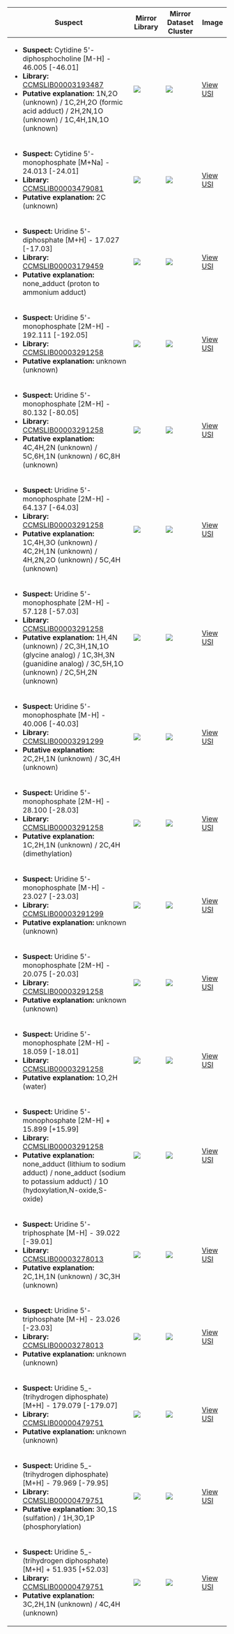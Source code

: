 | Suspect | Mirror Library | Mirror Dataset Cluster | Image |
| --- | --- | --- | --- |
| <ul><li><b>Suspect:</b> Cytidine 5'-diphosphocholine [M-H] -  46.005 [-46.01]</li><li><b>Library:</b> [CCMSLIB00003193487](https://gnps.ucsd.edu/ProteoSAFe/gnpslibraryspectrum.jsp?SpectrumID=CCMSLIB00003193487)</li><li><b>Putative explanation:</b> 1N,2O (unknown) / 1C,2H,2O (formic acid adduct) / 2H,2N,1O (unknown) / 1C,4H,1N,1O (unknown)</li></ul> | ![](https://metabolomics-usi.ucsd.edu/svg/mirror?usi1=mzspec:MSV000081464:H_fungal_mycelia_1_month.mzML:scan:333&usi2=mzspec:GNPSLIBRARY:CCMSLIB00003193487&mz_min=50&mz_max=500) | ![](https://metabolomics-usi.ucsd.edu/svg/mirror?usi1=mzspec:MSV000081464:H_fungal_mycelia_1_month.mzML:scan:333&usi2=mzspec:MSV000084314:MSV000081464.mgf:scan:19275&mz_min=50&mz_max=500) | [View USI](https://metabolomics-usi.ucsd.edu/svg/?usi=mzspec:MSV000081464:H_fungal_mycelia_1_month.mzML:scan:333&mz_min=50&mz_max=500)| 
| <ul><li><b>Suspect:</b> Cytidine 5'-monophosphate [M+Na] -  24.013 [-24.01]</li><li><b>Library:</b> [CCMSLIB00003479081](https://gnps.ucsd.edu/ProteoSAFe/gnpslibraryspectrum.jsp?SpectrumID=CCMSLIB00003479081)</li><li><b>Putative explanation:</b> 2C (unknown)</li></ul> | ![](https://metabolomics-usi.ucsd.edu/svg/mirror?usi1=mzspec:MSV000083383:P_YBT-1.mzML:scan:177&usi2=mzspec:GNPSLIBRARY:CCMSLIB00003479081&mz_min=50&mz_max=500) | ![](https://metabolomics-usi.ucsd.edu/svg/mirror?usi1=mzspec:MSV000083383:P_YBT-1.mzML:scan:177&usi2=mzspec:MSV000084314:MSV000083383.mgf:scan:3322&mz_min=50&mz_max=500) | [View USI](https://metabolomics-usi.ucsd.edu/svg/?usi=mzspec:MSV000083383:P_YBT-1.mzML:scan:177&mz_min=50&mz_max=500)| 
| <ul><li><b>Suspect:</b> Uridine 5'-diphosphate [M+H] -  17.027 [-17.03]</li><li><b>Library:</b> [CCMSLIB00003179459](https://gnps.ucsd.edu/ProteoSAFe/gnpslibraryspectrum.jsp?SpectrumID=CCMSLIB00003179459)</li><li><b>Putative explanation:</b> none_adduct (proton to ammonium adduct)</li></ul> | ![](https://metabolomics-usi.ucsd.edu/svg/mirror?usi1=mzspec:MSV000082794:20101205_05_04G_2_pos_39.mzXML:scan:1149&usi2=mzspec:GNPSLIBRARY:CCMSLIB00003179459&mz_min=50&mz_max=500) | ![](https://metabolomics-usi.ucsd.edu/svg/mirror?usi1=mzspec:MSV000082794:20101205_05_04G_2_pos_39.mzXML:scan:1149&usi2=mzspec:MSV000084314:MSV000082794.mgf:scan:10217&mz_min=50&mz_max=500) | [View USI](https://metabolomics-usi.ucsd.edu/svg/?usi=mzspec:MSV000082794:20101205_05_04G_2_pos_39.mzXML:scan:1149&mz_min=50&mz_max=500)| 
| <ul><li><b>Suspect:</b> Uridine 5'-monophosphate [2M-H] - 192.111 [-192.05]</li><li><b>Library:</b> [CCMSLIB00003291258](https://gnps.ucsd.edu/ProteoSAFe/gnpslibraryspectrum.jsp?SpectrumID=CCMSLIB00003291258)</li><li><b>Putative explanation:</b> unknown (unknown)</li></ul> | ![](https://metabolomics-usi.ucsd.edu/svg/mirror?usi1=mzspec:MSV000081464:NS2_1_Skin_2_Y_G1.mzML:scan:2447&usi2=mzspec:GNPSLIBRARY:CCMSLIB00003291258&mz_min=50&mz_max=500) | ![](https://metabolomics-usi.ucsd.edu/svg/mirror?usi1=mzspec:MSV000081464:NS2_1_Skin_2_Y_G1.mzML:scan:2447&usi2=mzspec:MSV000084314:MSV000081464.mgf:scan:22140&mz_min=50&mz_max=500) | [View USI](https://metabolomics-usi.ucsd.edu/svg/?usi=mzspec:MSV000081464:NS2_1_Skin_2_Y_G1.mzML:scan:2447&mz_min=50&mz_max=500)| 
| <ul><li><b>Suspect:</b> Uridine 5'-monophosphate [2M-H] -  80.132 [-80.05]</li><li><b>Library:</b> [CCMSLIB00003291258](https://gnps.ucsd.edu/ProteoSAFe/gnpslibraryspectrum.jsp?SpectrumID=CCMSLIB00003291258)</li><li><b>Putative explanation:</b> 4C,4H,2N (unknown) / 5C,6H,1N (unknown) / 6C,8H (unknown)</li></ul> | ![](https://metabolomics-usi.ucsd.edu/svg/mirror?usi1=mzspec:MSV000081464:NS2_1_Locular_Tissue_2_Y_G4.mzML:scan:2393&usi2=mzspec:GNPSLIBRARY:CCMSLIB00003291258&mz_min=50&mz_max=500) | ![](https://metabolomics-usi.ucsd.edu/svg/mirror?usi1=mzspec:MSV000081464:NS2_1_Locular_Tissue_2_Y_G4.mzML:scan:2393&usi2=mzspec:MSV000084314:MSV000081464.mgf:scan:22140&mz_min=50&mz_max=500) | [View USI](https://metabolomics-usi.ucsd.edu/svg/?usi=mzspec:MSV000081464:NS2_1_Locular_Tissue_2_Y_G4.mzML:scan:2393&mz_min=50&mz_max=500)| 
| <ul><li><b>Suspect:</b> Uridine 5'-monophosphate [2M-H] -  64.137 [-64.03]</li><li><b>Library:</b> [CCMSLIB00003291258](https://gnps.ucsd.edu/ProteoSAFe/gnpslibraryspectrum.jsp?SpectrumID=CCMSLIB00003291258)</li><li><b>Putative explanation:</b> 1C,4H,3O (unknown) / 4C,2H,1N (unknown) / 4H,2N,2O (unknown) / 5C,4H (unknown)</li></ul> | ![](https://metabolomics-usi.ucsd.edu/svg/mirror?usi1=mzspec:MSV000081464:NS2_1_Skin_2_Y_G1.mzML:scan:2482&usi2=mzspec:GNPSLIBRARY:CCMSLIB00003291258&mz_min=50&mz_max=500) | ![](https://metabolomics-usi.ucsd.edu/svg/mirror?usi1=mzspec:MSV000081464:NS2_1_Skin_2_Y_G1.mzML:scan:2482&usi2=mzspec:MSV000084314:MSV000081464.mgf:scan:22140&mz_min=50&mz_max=500) | [View USI](https://metabolomics-usi.ucsd.edu/svg/?usi=mzspec:MSV000081464:NS2_1_Skin_2_Y_G1.mzML:scan:2482&mz_min=50&mz_max=500)| 
| <ul><li><b>Suspect:</b> Uridine 5'-monophosphate [2M-H] -  57.128 [-57.03]</li><li><b>Library:</b> [CCMSLIB00003291258](https://gnps.ucsd.edu/ProteoSAFe/gnpslibraryspectrum.jsp?SpectrumID=CCMSLIB00003291258)</li><li><b>Putative explanation:</b> 1H,4N (unknown) / 2C,3H,1N,1O (glycine analog) / 1C,3H,3N (guanidine analog) / 3C,5H,1O (unknown) / 2C,5H,2N (unknown)</li></ul> | ![](https://metabolomics-usi.ucsd.edu/svg/mirror?usi1=mzspec:MSV000081464:H2_3_Locular_Tissue_2_Y_F9.mzML:scan:2342&usi2=mzspec:GNPSLIBRARY:CCMSLIB00003291258&mz_min=50&mz_max=500) | ![](https://metabolomics-usi.ucsd.edu/svg/mirror?usi1=mzspec:MSV000081464:H2_3_Locular_Tissue_2_Y_F9.mzML:scan:2342&usi2=mzspec:MSV000084314:MSV000081464.mgf:scan:22140&mz_min=50&mz_max=500) | [View USI](https://metabolomics-usi.ucsd.edu/svg/?usi=mzspec:MSV000081464:H2_3_Locular_Tissue_2_Y_F9.mzML:scan:2342&mz_min=50&mz_max=500)| 
| <ul><li><b>Suspect:</b> Uridine 5'-monophosphate [M-H] -  40.006 [-40.03]</li><li><b>Library:</b> [CCMSLIB00003291299](https://gnps.ucsd.edu/ProteoSAFe/gnpslibraryspectrum.jsp?SpectrumID=CCMSLIB00003291299)</li><li><b>Putative explanation:</b> 2C,2H,1N (unknown) / 3C,4H (unknown)</li></ul> | ![](https://metabolomics-usi.ucsd.edu/svg/mirror?usi1=mzspec:MSV000082794:20101205_30_neg_33.mzXML:scan:739&usi2=mzspec:GNPSLIBRARY:CCMSLIB00003291299&mz_min=50&mz_max=500) | ![](https://metabolomics-usi.ucsd.edu/svg/mirror?usi1=mzspec:MSV000082794:20101205_30_neg_33.mzXML:scan:739&usi2=mzspec:MSV000084314:MSV000082794.mgf:scan:8845&mz_min=50&mz_max=500) | [View USI](https://metabolomics-usi.ucsd.edu/svg/?usi=mzspec:MSV000082794:20101205_30_neg_33.mzXML:scan:739&mz_min=50&mz_max=500)| 
| <ul><li><b>Suspect:</b> Uridine 5'-monophosphate [2M-H] -  28.100 [-28.03]</li><li><b>Library:</b> [CCMSLIB00003291258](https://gnps.ucsd.edu/ProteoSAFe/gnpslibraryspectrum.jsp?SpectrumID=CCMSLIB00003291258)</li><li><b>Putative explanation:</b> 1C,2H,1N (unknown) / 2C,4H (dimethylation)</li></ul> | ![](https://metabolomics-usi.ucsd.edu/svg/mirror?usi1=mzspec:MSV000081464:H2_4_Skin_2_Y_E11.mzML:scan:2336&usi2=mzspec:GNPSLIBRARY:CCMSLIB00003291258&mz_min=50&mz_max=500) | ![](https://metabolomics-usi.ucsd.edu/svg/mirror?usi1=mzspec:MSV000081464:H2_4_Skin_2_Y_E11.mzML:scan:2336&usi2=mzspec:MSV000084314:MSV000081464.mgf:scan:22140&mz_min=50&mz_max=500) | [View USI](https://metabolomics-usi.ucsd.edu/svg/?usi=mzspec:MSV000081464:H2_4_Skin_2_Y_E11.mzML:scan:2336&mz_min=50&mz_max=500)| 
| <ul><li><b>Suspect:</b> Uridine 5'-monophosphate [M-H] -  23.027 [-23.03]</li><li><b>Library:</b> [CCMSLIB00003291299](https://gnps.ucsd.edu/ProteoSAFe/gnpslibraryspectrum.jsp?SpectrumID=CCMSLIB00003291299)</li><li><b>Putative explanation:</b> unknown (unknown)</li></ul> | ![](https://metabolomics-usi.ucsd.edu/svg/mirror?usi1=mzspec:MSV000082794:20101205_24_neg_27.mzXML:scan:541&usi2=mzspec:GNPSLIBRARY:CCMSLIB00003291299&mz_min=50&mz_max=500) | ![](https://metabolomics-usi.ucsd.edu/svg/mirror?usi1=mzspec:MSV000082794:20101205_24_neg_27.mzXML:scan:541&usi2=mzspec:MSV000084314:MSV000082794.mgf:scan:8845&mz_min=50&mz_max=500) | [View USI](https://metabolomics-usi.ucsd.edu/svg/?usi=mzspec:MSV000082794:20101205_24_neg_27.mzXML:scan:541&mz_min=50&mz_max=500)| 
| <ul><li><b>Suspect:</b> Uridine 5'-monophosphate [2M-H] -  20.075 [-20.03]</li><li><b>Library:</b> [CCMSLIB00003291258](https://gnps.ucsd.edu/ProteoSAFe/gnpslibraryspectrum.jsp?SpectrumID=CCMSLIB00003291258)</li><li><b>Putative explanation:</b> unknown (unknown)</li></ul> | ![](https://metabolomics-usi.ucsd.edu/svg/mirror?usi1=mzspec:MSV000081464:H4_4_Seed_2_Y_E10.mzML:scan:2558&usi2=mzspec:GNPSLIBRARY:CCMSLIB00003291258&mz_min=50&mz_max=500) | ![](https://metabolomics-usi.ucsd.edu/svg/mirror?usi1=mzspec:MSV000081464:H4_4_Seed_2_Y_E10.mzML:scan:2558&usi2=mzspec:MSV000084314:MSV000081464.mgf:scan:22140&mz_min=50&mz_max=500) | [View USI](https://metabolomics-usi.ucsd.edu/svg/?usi=mzspec:MSV000081464:H4_4_Seed_2_Y_E10.mzML:scan:2558&mz_min=50&mz_max=500)| 
| <ul><li><b>Suspect:</b> Uridine 5'-monophosphate [2M-H] -  18.059 [-18.01]</li><li><b>Library:</b> [CCMSLIB00003291258](https://gnps.ucsd.edu/ProteoSAFe/gnpslibraryspectrum.jsp?SpectrumID=CCMSLIB00003291258)</li><li><b>Putative explanation:</b> 1O,2H (water)</li></ul> | ![](https://metabolomics-usi.ucsd.edu/svg/mirror?usi1=mzspec:MSV000081464:H4_4_Skin_2_Y_E4.mzML:scan:2366&usi2=mzspec:GNPSLIBRARY:CCMSLIB00003291258&mz_min=50&mz_max=500) | ![](https://metabolomics-usi.ucsd.edu/svg/mirror?usi1=mzspec:MSV000081464:H4_4_Skin_2_Y_E4.mzML:scan:2366&usi2=mzspec:MSV000084314:MSV000081464.mgf:scan:22140&mz_min=50&mz_max=500) | [View USI](https://metabolomics-usi.ucsd.edu/svg/?usi=mzspec:MSV000081464:H4_4_Skin_2_Y_E4.mzML:scan:2366&mz_min=50&mz_max=500)| 
| <ul><li><b>Suspect:</b> Uridine 5'-monophosphate [2M-H] +  15.899 [+15.99]</li><li><b>Library:</b> [CCMSLIB00003291258](https://gnps.ucsd.edu/ProteoSAFe/gnpslibraryspectrum.jsp?SpectrumID=CCMSLIB00003291258)</li><li><b>Putative explanation:</b> none_adduct (lithium to sodium adduct) / none_adduct (sodium to potassium adduct) / 1O (hydoxylation,N-oxide,S-oxide)</li></ul> | ![](https://metabolomics-usi.ucsd.edu/svg/mirror?usi1=mzspec:MSV000081464:NS2_1_Locular_Tissue_2_Y_G4.mzML:scan:2363&usi2=mzspec:GNPSLIBRARY:CCMSLIB00003291258&mz_min=50&mz_max=500) | ![](https://metabolomics-usi.ucsd.edu/svg/mirror?usi1=mzspec:MSV000081464:NS2_1_Locular_Tissue_2_Y_G4.mzML:scan:2363&usi2=mzspec:MSV000084314:MSV000081464.mgf:scan:22140&mz_min=50&mz_max=500) | [View USI](https://metabolomics-usi.ucsd.edu/svg/?usi=mzspec:MSV000081464:NS2_1_Locular_Tissue_2_Y_G4.mzML:scan:2363&mz_min=50&mz_max=500)| 
| <ul><li><b>Suspect:</b> Uridine 5'-triphosphate [M-H] -  39.022 [-39.01]</li><li><b>Library:</b> [CCMSLIB00003278013](https://gnps.ucsd.edu/ProteoSAFe/gnpslibraryspectrum.jsp?SpectrumID=CCMSLIB00003278013)</li><li><b>Putative explanation:</b> 2C,1H,1N (unknown) / 3C,3H (unknown)</li></ul> | ![](https://metabolomics-usi.ucsd.edu/svg/mirror?usi1=mzspec:MSV000082682:QE2_SBS_29_30[F140f-DD]n.mzXML:scan:603&usi2=mzspec:GNPSLIBRARY:CCMSLIB00003278013&mz_min=50&mz_max=500) | ![](https://metabolomics-usi.ucsd.edu/svg/mirror?usi1=mzspec:MSV000082682:QE2_SBS_29_30[F140f-DD]n.mzXML:scan:603&usi2=mzspec:MSV000084314:MSV000082682.mgf:scan:990&mz_min=50&mz_max=500) | [View USI](https://metabolomics-usi.ucsd.edu/svg/?usi=mzspec:MSV000082682:QE2_SBS_29_30[F140f-DD]n.mzXML:scan:603&mz_min=50&mz_max=500)| 
| <ul><li><b>Suspect:</b> Uridine 5'-triphosphate [M-H] -  23.026 [-23.03]</li><li><b>Library:</b> [CCMSLIB00003278013](https://gnps.ucsd.edu/ProteoSAFe/gnpslibraryspectrum.jsp?SpectrumID=CCMSLIB00003278013)</li><li><b>Putative explanation:</b> unknown (unknown)</li></ul> | ![](https://metabolomics-usi.ucsd.edu/svg/mirror?usi1=mzspec:MSV000082682:QE2_SBS_29_30[F140f-DD]n.mzXML:scan:522&usi2=mzspec:GNPSLIBRARY:CCMSLIB00003278013&mz_min=50&mz_max=500) | ![](https://metabolomics-usi.ucsd.edu/svg/mirror?usi1=mzspec:MSV000082682:QE2_SBS_29_30[F140f-DD]n.mzXML:scan:522&usi2=mzspec:MSV000084314:MSV000082682.mgf:scan:990&mz_min=50&mz_max=500) | [View USI](https://metabolomics-usi.ucsd.edu/svg/?usi=mzspec:MSV000082682:QE2_SBS_29_30[F140f-DD]n.mzXML:scan:522&mz_min=50&mz_max=500)| 
| <ul><li><b>Suspect:</b> Uridine 5_-(trihydrogen diphosphate) [M+H] - 179.079 [-179.07]</li><li><b>Library:</b> [CCMSLIB00000479751](https://gnps.ucsd.edu/ProteoSAFe/gnpslibraryspectrum.jsp?SpectrumID=CCMSLIB00000479751)</li><li><b>Putative explanation:</b> unknown (unknown)</li></ul> | ![](https://metabolomics-usi.ucsd.edu/svg/mirror?usi1=mzspec:MSV000080142:Plate1_A2.mzXML:scan:234&usi2=mzspec:GNPSLIBRARY:CCMSLIB00000479751&mz_min=50&mz_max=500) | ![](https://metabolomics-usi.ucsd.edu/svg/mirror?usi1=mzspec:MSV000080142:Plate1_A2.mzXML:scan:234&usi2=mzspec:MSV000084314:MSV000080142.mgf:scan:87669&mz_min=50&mz_max=500) | [View USI](https://metabolomics-usi.ucsd.edu/svg/?usi=mzspec:MSV000080142:Plate1_A2.mzXML:scan:234&mz_min=50&mz_max=500)| 
| <ul><li><b>Suspect:</b> Uridine 5_-(trihydrogen diphosphate) [M+H] -  79.969 [-79.95]</li><li><b>Library:</b> [CCMSLIB00000479751](https://gnps.ucsd.edu/ProteoSAFe/gnpslibraryspectrum.jsp?SpectrumID=CCMSLIB00000479751)</li><li><b>Putative explanation:</b> 3O,1S (sulfation) / 1H,3O,1P (phosphorylation)</li></ul> | ![](https://metabolomics-usi.ucsd.edu/svg/mirror?usi1=mzspec:MSV000080142:Plate5_B3.mzXML:scan:248&usi2=mzspec:GNPSLIBRARY:CCMSLIB00000479751&mz_min=50&mz_max=500) | ![](https://metabolomics-usi.ucsd.edu/svg/mirror?usi1=mzspec:MSV000080142:Plate5_B3.mzXML:scan:248&usi2=mzspec:MSV000084314:MSV000080142.mgf:scan:87669&mz_min=50&mz_max=500) | [View USI](https://metabolomics-usi.ucsd.edu/svg/?usi=mzspec:MSV000080142:Plate5_B3.mzXML:scan:248&mz_min=50&mz_max=500)| 
| <ul><li><b>Suspect:</b> Uridine 5_-(trihydrogen diphosphate) [M+H] +  51.935 [+52.03]</li><li><b>Library:</b> [CCMSLIB00000479751](https://gnps.ucsd.edu/ProteoSAFe/gnpslibraryspectrum.jsp?SpectrumID=CCMSLIB00000479751)</li><li><b>Putative explanation:</b> 3C,2H,1N (unknown) / 4C,4H (unknown)</li></ul> | ![](https://metabolomics-usi.ucsd.edu/svg/mirror?usi1=mzspec:MSV000081463:Blank_Swab_2_Y_A1.mzML:scan:2167&usi2=mzspec:GNPSLIBRARY:CCMSLIB00000479751&mz_min=50&mz_max=500) | ![](https://metabolomics-usi.ucsd.edu/svg/mirror?usi1=mzspec:MSV000081463:Blank_Swab_2_Y_A1.mzML:scan:2167&usi2=mzspec:MSV000084314:MSV000081463.mgf:scan:25848&mz_min=50&mz_max=500) | [View USI](https://metabolomics-usi.ucsd.edu/svg/?usi=mzspec:MSV000081463:Blank_Swab_2_Y_A1.mzML:scan:2167&mz_min=50&mz_max=500)| 